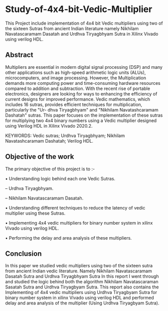 # Study-of-4x4-bit-Vedic-Multiplier
This Project include implementation of 4x4 bit Vedic multipliers using two of the sixteen Sutras from ancient Indian literature namely Nikhilam Navatascaramam Dasatah and Urdhva Tiryagbhyam Sutra in Xilinx Vivado using verilog HDL.
## Abstract
Multipliers are essential in modern digital signal processing (DSP) and many other applications such as high-speed arithmetic logic units (ALUs), microcomputers, and image processing. However, the Multiplication demands more computing power and time-consuming hardware resources compared to addition and subtraction. With the recent rise of portable electronics, designers are looking for ways to enhancing the efficiency of current designs for improved performance. Vedic mathematics, which includes 16 sutras, provides efficient techniques for multiplication, particularly the "Ur- dhva Tiryagbhyam" and "Nikhilam Navatashcaramam Dashatah" sutras. This paper focuses on the implementation of these sutras for multiplying two 4x4 binary numbers using a Vedic multiplier designed using Verilog HDL in Xilinx Vivado 2020.2.


KEYWORDS: Vedic sutras; Urdhva Tiryagbhyam; Nikhilam Navatashcaramam Dashatah; Verilog HDL.

## Objective of the work
The primary objective of this project is to :-

• Understanding logic behind each one Vedic Sutras.

– Urdhva Tiryagbhyam.

– Nikhilam Navatascaramam Dasatah.

• Understanding different techniques to reduce the latency of vedic multiplier using these Sutras.

• Implementing 4x4 vedic multipliers for binary number system in xilinx Vivado using verilog HDL.

• Performing the delay and area analysis of these multipliers.

## Conclusion
In this paper we studied vedic multipliers using two of the sixteen sutra from ancient Indian vedic literature. Namely Nikhilam Navatascaramam Dasatah Sutra and Urdhva Tiryagbhyam Sutra In this report I went through and studied the logic behind both the algorithm Nikhilam Navatascaraman Sasatah Sutra and Urdhva Tiryagbyam Sutra. This report also contains the Implementing of 4x4 vedic multipliers using Urdhva Tiryagbyam Sutra for binary number system in xilinx Vivado using verilog HDL and performed delay and area analysis of the multiplier (Using Urdhva Tiryagbyam Sutra).
